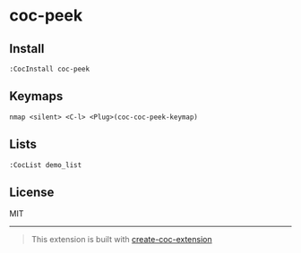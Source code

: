 # coc-peek



## Install

`:CocInstall coc-peek`

## Keymaps

`nmap <silent> <C-l> <Plug>(coc-coc-peek-keymap)`

## Lists

`:CocList demo_list`

## License

MIT

---

> This extension is built with [create-coc-extension](https://github.com/fannheyward/create-coc-extension)
